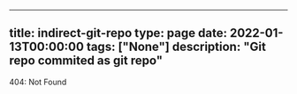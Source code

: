 
---
title: indirect-git-repo
type: page
date: 2022-01-13T00:00:00
tags: ["None"]
description: "Git repo commited as git repo"
---


404: Not Found
